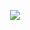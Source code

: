 <p align="center"> <img src="https://github-readme-stats.vercel.app/api?username=tarkerin&count_private=true&theme=onedark&show_icons=false&hide_border=true" /> </p>


